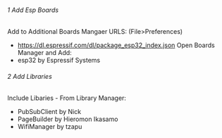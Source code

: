 ###### 1	Add Esp Boards
Add to Additional Boards Mangaer URLS:
(File>Preferences)
 - https://dl.espressif.com/dl/package_esp32_index.json
Open Boards Manager and Add:
- esp32 by Espressif Systems

###### 2 Add Libraries
Include Libaries - From Library Manager:
 - PubSubClient by Nick
 - PageBuilder by Hieromon Ikasamo
 - WifiManager by tzapu


